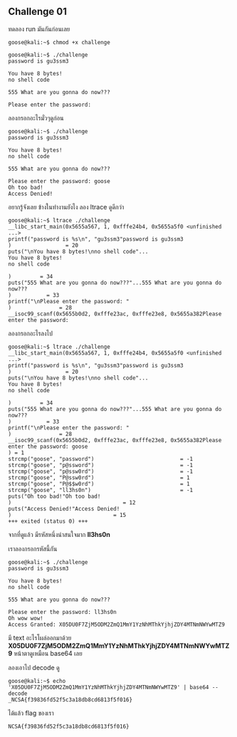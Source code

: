 ## Challenge 01

ทดลอง run มันกันก่อนเลย

```console
goose@kali:~$ chmod +x challenge

goose@kali:~$ ./challenge
password is gu3ssm3

You have 8 bytes!
no shell code

555 What are you gonna do now???

Please enter the password:
```

ลองกรอกอะไรมั่วๆดูก่อน

```console
goose@kali:~$ ./challenge
password is gu3ssm3

You have 8 bytes!
no shell code

555 What are you gonna do now???

Please enter the password: goose
Oh too bad!
Access Denied!
```

อยากรู้จังเลย ข้างในทำงานยังไง ลอง ltrace ดูดีกว่า

```console
goose@kali:~$ ltrace ./challenge
__libc_start_main(0x5655a567, 1, 0xfffe24b4, 0x5655a5f0 <unfinished ...>
printf("password is %s\n", "gu3ssm3"password is gu3ssm3
)                 = 20
puts("\nYou have 8 bytes!\nno shell code"...
You have 8 bytes!
no shell code

)         = 34
puts("555 What are you gonna do now???"...555 What are you gonna do now???
)           = 33
printf("\nPlease enter the password: "
)               = 28
__isoc99_scanf(0x5655b0d2, 0xfffe23ac, 0xfffe23e8, 0x5655a382Please enter the password:
```

ลองกรอกอะไรลงไป

```console
goose@kali:~$ ltrace ./challenge
__libc_start_main(0x5655a567, 1, 0xfffe24b4, 0x5655a5f0 <unfinished ...>
printf("password is %s\n", "gu3ssm3"password is gu3ssm3
)                 = 20
puts("\nYou have 8 bytes!\nno shell code"...
You have 8 bytes!
no shell code

)         = 34
puts("555 What are you gonna do now???"...555 What are you gonna do now???
)           = 33
printf("\nPlease enter the password: "
)               = 28
__isoc99_scanf(0x5655b0d2, 0xfffe23ac, 0xfffe23e8, 0x5655a382Please enter the password: goose
) = 1
strcmp("goose", "password")                           = -1
strcmp("goose", "p@ssword")                           = -1
strcmp("goose", "p@ssw0rd")                           = -1
strcmp("goose", "P@ssw0rd")                           = 1
strcmp("goose", "P@$$w0rd")                           = 1
strcmp("goose", "ll3hs0n")                            = -1
puts("Oh too bad!"Oh too bad!
)                                   = 12
puts("Access Denied!"Access Denied!
)                                = 15
+++ exited (status 0) +++
```

จากที่ดูแล้ว มีรหัสหนึ่งน่าสนใจมาก **ll3hs0n**

เราลองกรอกรหัสนี้กัน

```console
goose@kali:~$ ./challenge
password is gu3ssm3

You have 8 bytes!
no shell code

555 What are you gonna do now???

Please enter the password: ll3hs0n
Oh wow wow!
Access Granted: X05DU0F7ZjM5ODM2ZmQ1MmY1YzNhMThkYjhjZDY4MTNmNWYwMTZ9
```

มี text อะไรโผล่ออกมาด้วย **X05DU0F7ZjM5ODM2ZmQ1MmY1YzNhMThkYjhjZDY4MTNmNWYwMTZ9**
หน้าตาดูเหมือน base64 เลย

ลองเอาไป decode ดู

```console
goose@kali:~$ echo 'X05DU0F7ZjM5ODM2ZmQ1MmY1YzNhMThkYjhjZDY4MTNmNWYwMTZ9' | base64 --decode
_NCSA{f39836fd52f5c3a18db8cd6813f5f016}
```

ได้แล้ว flag ของเรา

```bash
NCSA{f39836fd52f5c3a18db8cd6813f5f016}
```
